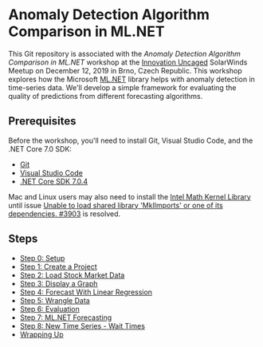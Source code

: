 # Anomaly Detection Algorithm Comparison in ML.NET

This Git repository is associated with the _Anomaly Detection Algorithm Comparison in ML.NET_ workshop at the [Innovation Uncaged](https://www.solarwindsmeetup.com/event/innovation-uncaged-workshops/) SolarWinds Meetup on December 12, 2019 in Brno, Czech Republic.
This workshop explores how the Microsoft [ML.NET](https://dotnet.microsoft.com/apps/machinelearning-ai/ml-dotnet) library helps with anomaly detection in time-series data.
We'll develop a simple framework for evaluating the quality of predictions from different forecasting algorithms.

## Prerequisites

Before the workshop, you'll need to install Git, Visual Studio Code, and the .NET Core 7.0 SDK:

* [Git](https://git-scm.com/book/en/v2/Getting-Started-Installing-Git)
* [Visual Studio Code](https://code.visualstudio.com/download)
* [.NET Core SDK 7.0.4](https://dotnet.microsoft.com/en-us/download/dotnet/7.0)

Mac and Linux users may also need to install the [Intel Math Kernel Library](https://software.intel.com/en-us/mkl) until issue [Unable to load shared library 'MklImports' or one of its dependencies. #3903](https://github.com/dotnet/machinelearning/issues/3903) is resolved.

## Steps

* [Step 0: Setup](./docs/Step0.md)
* [Step 1: Create a Project](./docs/Step1.md)
* [Step 2: Load Stock Market Data](./docs/Step2.md)
* [Step 3: Display a Graph](./docs/Step3.md)
* [Step 4: Forecast With Linear Regression](./docs/Step4.md)
* [Step 5: Wrangle Data](./docs/Step5.md)
* [Step 6: Evaluation](./docs/Step6.md)
* [Step 7: ML.NET Forecasting](./docs/Step7.md)
* [Step 8: New Time Series - Wait Times](./docs/Step8.md)
* [Wrapping Up](./docs/WrappingUp.md)
